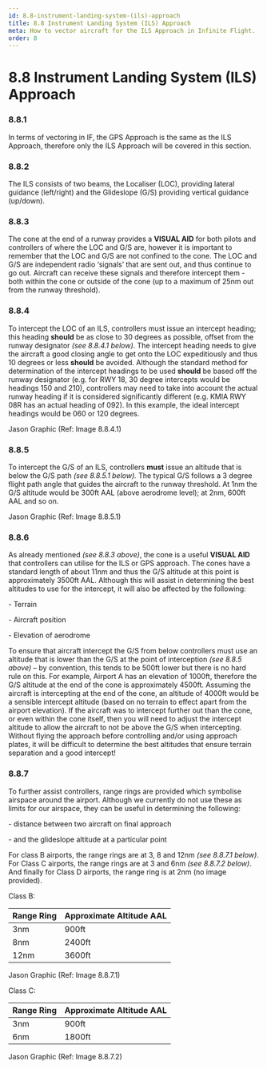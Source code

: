 ```yaml
---
id: 8.8-instrument-landing-system-(ils)-approach
title: 8.8 Instrument Landing System (ILS) Approach
meta: How to vector aircraft for the ILS Approach in Infinite Flight.
order: 8
---
```


# 8.8  Instrument Landing System (ILS) Approach

 

### 8.8.1    

In terms of vectoring in IF, the GPS Approach is the same as the ILS Approach, therefore only the ILS Approach will be covered in this section.



### 8.8.2    

The ILS consists of two beams, the Localiser (LOC), providing lateral guidance (left/right) and the Glideslope (G/S) providing vertical guidance (up/down).



### 8.8.3    

The cone at the end of a runway provides a **VISUAL AID** for both pilots and controllers of where the LOC and G/S are, however it is important to remember that the LOC and G/S are not confined to the cone. The LOC and G/S are independent radio ‘signals’ that are sent out, and thus continue to go out. Aircraft can receive these signals and therefore intercept them - both within the cone or outside of the cone (up to a maximum of 25nm out from the runway threshold).

 

### 8.8.4    

To intercept the LOC of an ILS, controllers must issue an intercept heading; this heading **should** be as close to 30 degrees as possible, offset from the runway designator *(see 8.8.4.1 below)*. The intercept heading needs to give the aircraft a good closing angle to get onto the LOC expeditiously and thus 10 degrees or less **should** be avoided. Although the standard method for determination of the intercept headings to be used **should** be based off the runway designator (e.g. for RWY 18, 30 degree intercepts would be headings 150 and 210), controllers may need to take into account the actual runway heading if it is considered significantly different (e.g. KMIA RWY 08R has an actual heading of 092). In this example, the ideal intercept headings would be 060 or 120 degrees.



Jason Graphic (Ref: Image 8.8.4.1)



### 8.8.5    

To intercept the G/S of an ILS, controllers **must** issue an altitude that is below the G/S path *(see 8.8.5.1 below).* The typical G/S follows a 3 degree flight path angle that guides the aircraft to the runway threshold. At 1nm the G/S altitude would be 300ft AAL (above aerodrome level); at 2nm, 600ft AAL and so on. 



Jason Graphic (Ref: Image 8.8.5.1)

 

### 8.8.6    

As already mentioned *(see 8.8.3 above)*, the cone is a useful **VISUAL AID** that controllers can utilise for the ILS or GPS approach. The cones have a standard length of about 11nm and thus the G/S altitude at this point is approximately 3500ft AAL. Although this will assist in determining the best altitudes to use for the intercept, it will also be affected by the following:

 

\-    Terrain

\-    Aircraft position

\-    Elevation of aerodrome

 

To ensure that aircraft intercept the G/S from below controllers must use an altitude that is lower than the G/S at the point of interception *(see 8.8.5 above)* – by convention, this tends to be 500ft lower but there is no hard rule on this. For example, Airport A has an elevation of 1000ft, therefore the G/S altitude at the end of the cone is approximately 4500ft. Assuming the aircraft is intercepting at the end of the cone, an altitude of 4000ft would be a sensible intercept altitude (based on no terrain to effect apart from the airport elevation). If the aircraft was to intercept further out than the cone, or even within the cone itself, then you will need to adjust the intercept altitude to allow the aircraft to not be above the G/S when intercepting. Without flying the approach before controlling and/or using approach plates, it will be difficult to determine the best altitudes that ensure terrain separation and a good intercept!

 

### 8.8.7    

To further assist controllers, range rings are provided which symbolise airspace around the airport. Although we currently do not use these as limits for our airspace, they can be useful in determining the following:

 

\-    distance between two aircraft on final approach

\-    and the glideslope altitude at a particular point

 

For class B airports, the range rings are at 3, 8 and 12nm *(see 8.8.7.1 below)*. For Class C airports, the range rings are at 3 and 6nm *(see 8.8.7.2 below)*. And finally for Class D airports, the range ring is at 2nm (no image provided).

 

Class B:

| Range Ring | Approximate Altitude AAL |
| ---------- | ------------------------ |
| 3nm        | 900ft                    |
| 8nm        | 2400ft                   |
| 12nm       | 3600ft                   |



Jason Graphic (Ref: Image 8.8.7.1)



Class C:

| Range Ring | Approximate Altitude AAL |
| ---------- | ------------------------ |
| 3nm        | 900ft                    |
| 6nm        | 1800ft                   |





Jason Graphic (Ref: Image 8.8.7.2)